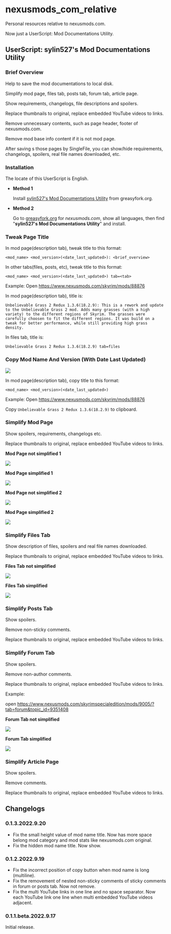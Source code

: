 # nexusmods_com_relative

Personal resources relative to nexusmods.com.

Now just a UserScript: Mod Documentations Utility.

## UserScript: sylin527's Mod Documentations Utility

### Brief Overview

Help to save the mod documentations to local disk.

Simplify mod page, files tab, posts tab, forum tab, article page.

Show requirements, changelogs, file descriptions and spoilers.

Replace thumbnails to original, replace embedded YouTube videos to links.

Remove unnecessary contents, such as page header, footer of nexusmods.com.

Remove mod base info content if it is not mod page.

After saving s those pages by SingleFile, you can show/hide requirements, changelogs, spoilers, real file names downloaded, etc.

### Installation

The locate of this UserScript is English.

- **Method 1**

  Install [sylin527's Mod Documentations Utility](https://greasyfork.org/en/scripts/451506-sylin527-s-mod-documentations-utility) from greasyfork.org.

- **Method 2**

  Go to [greasyfork.org](https://greasyfork.org/scripts/by-site/nexusmods.com?filter_locale=0) for *nexusmods.com*, show all languages, then find "**sylin527's Mod Documentations Utility**" and install.

### Tweak Page Title

In mod page(description tab), tweak title to this format:

`<mod_name> <mod_version>(<date_last_updated>): <brief_overview>`

In other tabs(files, posts, etc), tweak title to this format:

`<mod_name> <mod_version>(<date_last_updated>) tab=<tab>`

Example: Open <https://www.nexusmods.com/skyrim/mods/88876>

In mod page(description tab), title is:

```text
Unbelievable Grass 2 Redux 1.3.6(18.2.9): This is a rework and update to the Unbelievable Grass 2 mod. Adds many grasses (with a high variety) to the different regions of Skyrim. The grasses were carefully choosen to fit the different regions. It was build on a tweak for better performance, while still providing high grass density.
```

In files tab, title is:

```text
Unbelievable Grass 2 Redux 1.3.6(18.2.9) tab=files
```

### Copy Mod Name And Version (With Date Last Updated)

![](user_guide/Copy_Mod_and_Version.png)

In mod page(description tab), copy title to this format:

`<mod_name> <mod_version>(<date_last_updated>)`

Example: Open <https://www.nexusmods.com/skyrim/mods/88876>

Copy `Unbelievable Grass 2 Redux 1.3.6(18.2.9)` to clipboard.

### Simplify Mod Page

Show spoilers, requirements, changelogs etc.

Replace thumbnails to original, replace embedded YouTube videos to links.

**Mod Page not simplified 1**

![](user_guide/Mod_Page_not_simplified_1.png)

**Mod Page simplified 1**

![](user_guide/Mod_Page_simplified_1.png)

**Mod Page not simplified 2**

![](user_guide/Mod_Page_not_simplified_2.png)

**Mod Page simplified 2**

![](user_guide/Mod_Page_simplified_2.png)

### Simplify Files Tab

Show description of files, spoilers and real file names downloaded.

Replace thumbnails to original, replace embedded YouTube videos to links.

**Files Tab not simplified**

![](user_guide/Files_Tab_not_simplified.png)

**Files Tab simplified**

![](user_guide/Files_Tab_simplified.png)

### Simplify Posts Tab

Show spoilers.

Remove non-sticky comments.

Replace thumbnails to original, replace embedded YouTube videos to links.

### Simplify Forum Tab

Show spoilers.

Remove non-author comments.

Replace thumbnails to original, replace embedded YouTube videos to links.

Example:

open <https://www.nexusmods.com/skyrimspecialedition/mods/9005/?tab=forum&topic_id=9351408>

**Forum Tab not simplified**

![](user_guide/Forum_Tab_not_simplified.png)

**Forum Tab simplified**

![](user_guide/Forum_Tab_simplified.png)

### Simplify Article Page

Show spoilers.

Remove comments.

Replace thumbnails to original, replace embedded YouTube videos to links.

## Changelogs

### 0.1.3.2022.9.20

- Fix the small height value of mod name title. Now has more space belong mod category and mod stats like nexusmods.com original.
- Fix the hidden mod name title. Now show.

### 0.1.2.2022.9.19

- Fix the incorrect position of copy button when mod name is long (multiline).
- Fix the removement of nested non-sticky comments of sticky comments in forum or posts tab. Now not remove.
- Fix the multi YouTube links in one line and no space separator. Now each YouTube link one line when multi embedded YouTube videos adjacent.
### 0.1.1.beta.2022.9.17

Initial release.
